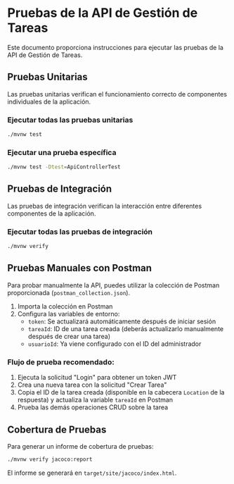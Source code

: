 # Pruebas de la API de Gestión de Tareas

Este documento proporciona instrucciones para ejecutar las pruebas de la API de Gestión de Tareas.

## Pruebas Unitarias

Las pruebas unitarias verifican el funcionamiento correcto de componentes individuales de la aplicación.

### Ejecutar todas las pruebas unitarias

```bash
./mvnw test
```

### Ejecutar una prueba específica

```bash
./mvnw test -Dtest=ApiControllerTest
```

## Pruebas de Integración

Las pruebas de integración verifican la interacción entre diferentes componentes de la aplicación.

### Ejecutar todas las pruebas de integración

```bash
./mvnw verify
```

## Pruebas Manuales con Postman

Para probar manualmente la API, puedes utilizar la colección de Postman proporcionada (`postman_collection.json`).

1. Importa la colección en Postman
2. Configura las variables de entorno:
   - `token`: Se actualizará automáticamente después de iniciar sesión
   - `tareaId`: ID de una tarea creada (deberás actualizarlo manualmente después de crear una tarea)
   - `usuarioId`: Ya viene configurado con el ID del administrador

### Flujo de prueba recomendado:

1. Ejecuta la solicitud "Login" para obtener un token JWT
2. Crea una nueva tarea con la solicitud "Crear Tarea"
3. Copia el ID de la tarea creada (disponible en la cabecera `Location` de la respuesta) y actualiza la variable `tareaId` en Postman
4. Prueba las demás operaciones CRUD sobre la tarea

## Cobertura de Pruebas

Para generar un informe de cobertura de pruebas:

```bash
./mvnw verify jacoco:report
```

El informe se generará en `target/site/jacoco/index.html`. 